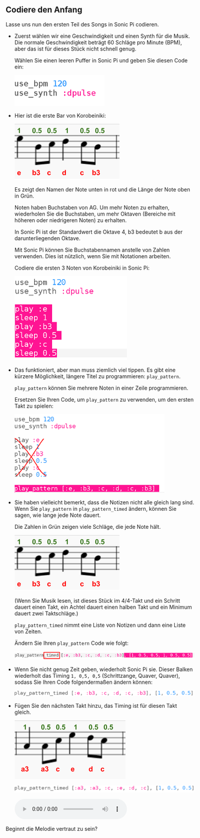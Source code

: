 ## Codiere den Anfang

Lasse uns nun den ersten Teil des Songs in Sonic Pi codieren.

+ Zuerst wählen wir eine Geschwindigkeit und einen Synth für die Musik. Die normale Geschwindigkeit beträgt 60 Schläge pro Minute (BPM), aber das ist für dieses Stück nicht schnell genug.
    
    Wählen Sie einen leeren Puffer in Sonic Pi und geben Sie diesen Code ein:
    
    ![Screenshot](images/tetris-setup.png)

+ Hier ist die erste Bar von Korobeiniki:
    
    ![screenshot](images/tetris-notes1.png)
    
    Es zeigt den Namen der Note unten in rot und die Länge der Note oben in Grün.
    
    Noten haben Buchstaben von AG. Um mehr Noten zu erhalten, wiederholen Sie die Buchstaben, um mehr Oktaven (Bereiche mit höheren oder niedrigeren Noten) zu erhalten.
    
    In Sonic Pi ist der Standardwert die Oktave 4, b3 bedeutet b aus der darunterliegenden Oktave.
    
    Mit Sonic Pi können Sie Buchstabennamen anstelle von Zahlen verwenden. Dies ist nützlich, wenn Sie mit Notationen arbeiten.
    
    Codiere die ersten 3 Noten von Korobeiniki in Sonic Pi:
    
    ![Screenshot](images/tetris-start.png)

+ Das funktioniert, aber man muss ziemlich viel tippen. Es gibt eine kürzere Möglichkeit, längere Titel zu programmieren: `play_pattern`.
    
    `play_pattern` können Sie mehrere Noten in einer Zeile programmieren.
    
    Ersetzen Sie Ihren Code, um `play_pattern` zu verwenden, um den ersten Takt zu spielen:
    
    ![Screenshot](images/tetris-pattern.png)

+ Sie haben vielleicht bemerkt, dass die Notizen nicht alle gleich lang sind. Wenn Sie `play_pattern` in `play_pattern_timed` ändern, können Sie sagen, wie lange jede Note dauert.
    
    Die Zahlen in Grün zeigen viele Schläge, die jede Note hält.
    
    ![Screenshot](images/tetris-notes1.png)
    
    (Wenn Sie Musik lesen, ist dieses Stück im 4/4-Takt und ein Schritt dauert einen Takt, ein Achtel dauert einen halben Takt und ein Minimum dauert zwei Taktschläge.)
    
    `play_pattern_timed` nimmt eine Liste von Notizen und dann eine Liste von Zeiten.
    
    Ändern Sie Ihren `play_pattern` Code wie folgt:
    
    ![Screenshot](images/tetris-timed.png)

+ Wenn Sie nicht genug Zeit geben, wiederholt Sonic Pi sie. Dieser Balken wiederholt das Timing `1, 0,5, 0,5` (Schrittzange, Quaver, Quaver), sodass Sie Ihren Code folgendermaßen ändern können:
    
    ![screenshot](images/tetris-timed2.png)

+ Fügen Sie den nächsten Takt hinzu, das Timing ist für diesen Takt gleich.
    
    ![Screenshot](images/tetris-notes2.png)
    
    ![Screenshot](images/tetris-bar2.png)
    
    <div id="audio-preview" class="pdf-hidden">
      <audio controls preload> <source src="resources/tetris-1.mp3" type="audio/mpeg"> Ihr Browser unterstützt das <code>Audio-</code> Element nicht. </audio>
    </div>

Beginnt die Melodie vertraut zu sein?